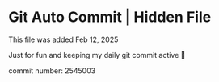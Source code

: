 # Git Auto Commit | Hidden File

This file was added Feb 12, 2025

Just for fun and keeping my daily git commit active 🤪

commit number: 2545003
